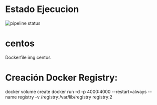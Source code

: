 # Estado Ejecucion
![pipeline status](http://integra.mon.es/dockerfile/centos/badges/master/pipeline.svg)

# centos

Dockerfile img centos


# Creación Docker Registry:
  docker volume create 
  docker run -d -p 4000:4000 --restart=always --name registry -v /registry:/var/lib/registry registry:2
